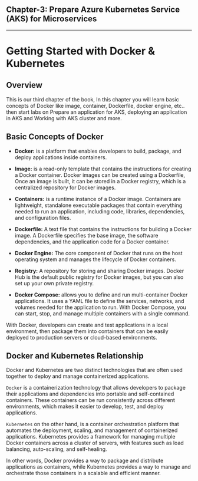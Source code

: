 **<h2>Chapter-3: Prepare Azure Kubernetes Service (AKS) for Microservices</h2>**
___
# Getting Started with Docker & Kubernetes


## Overview

This is our third chapter of the book, In this chapter you will learn basic concepts of Docker like image, container, Dockerfile, docker engine, etc.. then start labs on Prepare an application for AKS, deploying an application in AKS and Working with AKS cluster and more.

## Basic Concepts of Docker

- **Docker:** is a platform that enables developers to build, package, and deploy applications inside containers. 

- **Image:** is a read-only template that contains the instructions for creating a Docker container. Docker images can be created using a Dockerfile, Once an image is built, it can be stored in a Docker registry, which is a centralized repository for Docker images.

- **Containers:**  is a runtime instance of a Docker image. Containers are lightweight, standalone executable packages that contain everything needed to run an application, including code, libraries, dependencies, and configuration files. 

- **Dockerfile:** A text file that contains the instructions for building a Docker image. A Dockerfile specifies the base image, the software dependencies, and the application code for a Docker container.

- **Docker Engine:** The core component of Docker that runs on the host operating system and manages the lifecycle of Docker containers.

- **Registry:** A repository for storing and sharing Docker images. Docker Hub is the default public registry for Docker images, but you can also set up your own private registry.

- **Docker Compose:**  allows you to define and run multi-container Docker applications. It uses a YAML file to define the services, networks, and volumes needed for the application to run. With Docker Compose, you can start, stop, and manage multiple containers with a single command.

With Docker, developers can create and test applications in a local environment, then package them into containers that can be easily deployed to production servers or cloud-based environments.

## Docker and Kubernetes Relationship

Docker and Kubernetes are two distinct technologies that are often used together to deploy and manage containerized applications.

`Docker` is a containerization technology that allows developers to package their applications and dependencies into portable and self-contained containers. These containers can be run consistently across different environments, which makes it easier to develop, test, and deploy applications.

`Kubernetes` on the other hand, is a container orchestration platform that automates the deployment, scaling, and management of containerized applications. Kubernetes provides a framework for managing multiple Docker containers across a cluster of servers, with features such as load balancing, auto-scaling, and self-healing.

In other words, Docker provides a way to package and distribute applications as containers, while Kubernetes provides a way to manage and orchestrate those containers in a scalable and efficient manner.